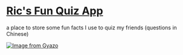 # [Ric's Fun Quiz App](https://quizapp-c1f2a.web.app)

a place to store some fun facts I use to quiz my friends (questions in Chinese)

[![Image from Gyazo](https://i.gyazo.com/19c88cec6611c56ddfd8ee4104843cf0.gif)](https://gyazo.com/19c88cec6611c56ddfd8ee4104843cf0)
